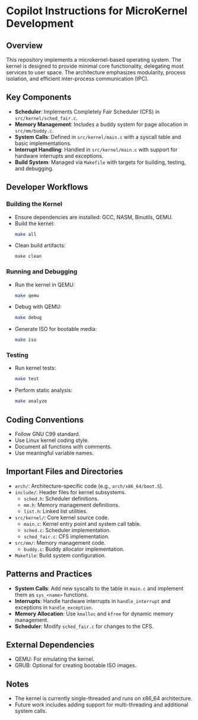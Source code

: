 # Copilot Instructions for MicroKernel Development

## Overview
This repository implements a microkernel-based operating system. The kernel is designed to provide minimal core functionality, delegating most services to user space. The architecture emphasizes modularity, process isolation, and efficient inter-process communication (IPC).

## Key Components
- **Scheduler**: Implements Completely Fair Scheduler (CFS) in `src/kernel/sched_fair.c`.
- **Memory Management**: Includes a buddy system for page allocation in `src/mm/buddy.c`.
- **System Calls**: Defined in `src/kernel/main.c` with a syscall table and basic implementations.
- **Interrupt Handling**: Handled in `src/kernel/main.c` with support for hardware interrupts and exceptions.
- **Build System**: Managed via `Makefile` with targets for building, testing, and debugging.

## Developer Workflows
### Building the Kernel
- Ensure dependencies are installed: GCC, NASM, Binutils, QEMU.
- Build the kernel:
  ```bash
  make all
  ```
- Clean build artifacts:
  ```bash
  make clean
  ```

### Running and Debugging
- Run the kernel in QEMU:
  ```bash
  make qemu
  ```
- Debug with QEMU:
  ```bash
  make debug
  ```
- Generate ISO for bootable media:
  ```bash
  make iso
  ```

### Testing
- Run kernel tests:
  ```bash
  make test
  ```
- Perform static analysis:
  ```bash
  make analyze
  ```

## Coding Conventions
- Follow GNU C99 standard.
- Use Linux kernel coding style.
- Document all functions with comments.
- Use meaningful variable names.

## Important Files and Directories
- `arch/`: Architecture-specific code (e.g., `arch/x86_64/boot.S`).
- `include/`: Header files for kernel subsystems.
  - `sched.h`: Scheduler definitions.
  - `mm.h`: Memory management definitions.
  - `list.h`: Linked list utilities.
- `src/kernel/`: Core kernel source code.
  - `main.c`: Kernel entry point and system call table.
  - `sched.c`: Scheduler implementation.
  - `sched_fair.c`: CFS implementation.
- `src/mm/`: Memory management code.
  - `buddy.c`: Buddy allocator implementation.
- `Makefile`: Build system configuration.

## Patterns and Practices
- **System Calls**: Add new syscalls to the table in `main.c` and implement them as `sys_<name>` functions.
- **Interrupts**: Handle hardware interrupts in `handle_interrupt` and exceptions in `handle_exception`.
- **Memory Allocation**: Use `kmalloc` and `kfree` for dynamic memory management.
- **Scheduler**: Modify `sched_fair.c` for changes to the CFS.

## External Dependencies
- QEMU: For emulating the kernel.
- GRUB: Optional for creating bootable ISO images.

## Notes
- The kernel is currently single-threaded and runs on x86_64 architecture.
- Future work includes adding support for multi-threading and additional system calls.
